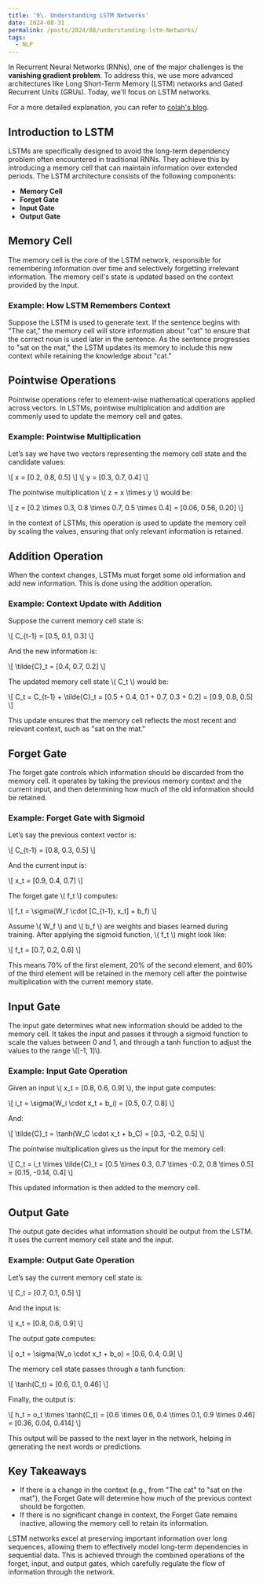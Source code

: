 ```yaml
---
title: '9\. Understanding LSTM Networks'
date: 2024-08-31
permalink: /posts/2024/08/understanding-lstm-Networks/
tags:
  - NLP
---
```



In Recurrent Neural Networks (RNNs), one of the major challenges is the **vanishing gradient problem**. To address this, we use more advanced architectures like Long Short-Term Memory (LSTM) networks and Gated Recurrent Units (GRUs). Today, we'll focus on LSTM networks.

For a more detailed explanation, you can refer to [colah's blog](https://colah.github.io/posts/2015-08-Understanding-LSTMs/).

## Introduction to LSTM

LSTMs are specifically designed to avoid the long-term dependency problem often encountered in traditional RNNs. They achieve this by introducing a memory cell that can maintain information over extended periods. The LSTM architecture consists of the following components:

- **Memory Cell**
- **Forget Gate**
- **Input Gate**
- **Output Gate**

## Memory Cell

The memory cell is the core of the LSTM network, responsible for remembering information over time and selectively forgetting irrelevant information. The memory cell's state is updated based on the context provided by the input.

### Example: How LSTM Remembers Context

Suppose the LSTM is used to generate text. If the sentence begins with "The cat," the memory cell will store information about "cat" to ensure that the correct noun is used later in the sentence. As the sentence progresses to "sat on the mat," the LSTM updates its memory to include this new context while retaining the knowledge about "cat."

## Pointwise Operations

Pointwise operations refer to element-wise mathematical operations applied across vectors. In LSTMs, pointwise multiplication and addition are commonly used to update the memory cell and gates.

### Example: Pointwise Multiplication

Let’s say we have two vectors representing the memory cell state and the candidate values:

\\[
x = [0.2, 0.8, 0.5]
\\]
\\[
y = [0.3, 0.7, 0.4]
\\]

The pointwise multiplication \\( z = x \times y \\) would be:

\\[
z = [0.2 \times 0.3, 0.8 \times 0.7, 0.5 \times 0.4] = [0.06, 0.56, 0.20]
\\]

In the context of LSTMs, this operation is used to update the memory cell by scaling the values, ensuring that only relevant information is retained.

## Addition Operation

When the context changes, LSTMs must forget some old information and add new information. This is done using the addition operation.

### Example: Context Update with Addition

Suppose the current memory cell state is:

\\[
C_{t-1} = [0.5, 0.1, 0.3]
\\]

And the new information is:

\\[
\tilde{C}_t = [0.4, 0.7, 0.2]
\\]

The updated memory cell state \\( C_t \\) would be:

\\[
C_t = C_{t-1} + \tilde{C}_t = [0.5 + 0.4, 0.1 + 0.7, 0.3 + 0.2] = [0.9, 0.8, 0.5]
\\]

This update ensures that the memory cell reflects the most recent and relevant context, such as "sat on the mat."

## Forget Gate

The forget gate controls which information should be discarded from the memory cell. It operates by taking the previous memory context and the current input, and then determining how much of the old information should be retained.

### Example: Forget Gate with Sigmoid

Let’s say the previous context vector is:

\\[
C_{t-1} = [0.8, 0.3, 0.5]
\\]

And the current input is:

\\[
x_t = [0.9, 0.4, 0.7]
\\]

The forget gate \\( f_t \\) computes:

\\[
f_t = \sigma(W_f \cdot [C_{t-1}, x_t] + b_f)
\\]

Assume \\( W_f \\) and \\( b_f \\) are weights and biases learned during training. After applying the sigmoid function, \\( f_t \\) might look like:

\\[
f_t = [0.7, 0.2, 0.6]
\\]

This means 70% of the first element, 20% of the second element, and 60% of the third element will be retained in the memory cell after the pointwise multiplication with the current memory state.

## Input Gate

The input gate determines what new information should be added to the memory cell. It takes the input and passes it through a sigmoid function to scale the values between 0 and 1, and through a tanh function to adjust the values to the range \\([-1, 1]\\).

### Example: Input Gate Operation

Given an input \\( x_t = [0.8, 0.6, 0.9] \\), the input gate computes:

\\[
i_t = \sigma(W_i \cdot x_t + b_i) = [0.5, 0.7, 0.8]
\\]

And:

\\[
\tilde{C}_t = \tanh(W_C \cdot x_t + b_C) = [0.3, -0.2, 0.5]
\\]

The pointwise multiplication gives us the input for the memory cell:

\\[
C_t = i_t \times \tilde{C}_t = [0.5 \times 0.3, 0.7 \times -0.2, 0.8 \times 0.5] = [0.15, -0.14, 0.4]
\\]

This updated information is then added to the memory cell.

## Output Gate

The output gate decides what information should be output from the LSTM. It uses the current memory cell state and the input.

### Example: Output Gate Operation

Let’s say the current memory cell state is:

\\[
C_t = [0.7, 0.1, 0.5]
\\]

And the input is:

\\[
x_t = [0.8, 0.6, 0.9]
\\]

The output gate computes:

\\[
o_t = \sigma(W_o \cdot x_t + b_o) = [0.6, 0.4, 0.9]
\\]

The memory cell state passes through a tanh function:

\\[
\tanh(C_t) = [0.6, 0.1, 0.46]
\\]

Finally, the output is:

\\[
h_t = o_t \times \tanh(C_t) = [0.6 \times 0.6, 0.4 \times 0.1, 0.9 \times 0.46] = [0.36, 0.04, 0.414]
\\]

This output will be passed to the next layer in the network, helping in generating the next words or predictions.

## Key Takeaways

- If there is a change in the context (e.g., from "The cat" to "sat on the mat"), the Forget Gate will determine how much of the previous context should be forgotten.
- If there is no significant change in context, the Forget Gate remains inactive, allowing the memory cell to retain its information.

LSTM networks excel at preserving important information over long sequences, allowing them to effectively model long-term dependencies in sequential data. This is achieved through the combined operations of the forget, input, and output gates, which carefully regulate the flow of information through the network.
